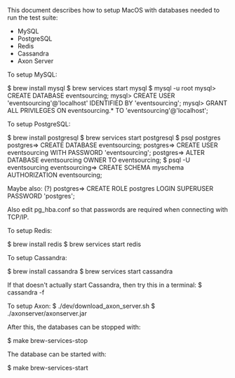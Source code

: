 This document describes how to setup MacOS with databases needed to run the test suite:

- MySQL
- PostgreSQL
- Redis
- Cassandra
- Axon Server


To setup MySQL:

$ brew install mysql
$ brew services start mysql
$ mysql -u root
mysql> CREATE DATABASE eventsourcing;
mysql> CREATE USER 'eventsourcing'@'localhost' IDENTIFIED BY 'eventsourcing';
mysql> GRANT ALL PRIVILEGES ON eventsourcing.* TO 'eventsourcing'@'localhost';

To setup PostgreSQL:

$ brew install postgresql
$ brew services start postgresql
$ psql postgres
postgres=> CREATE DATABASE eventsourcing;
postgres=> CREATE USER eventsourcing WITH PASSWORD 'eventsourcing';
postgres=> ALTER DATABASE eventsourcing OWNER TO eventsourcing;
$ psql -U eventsourcing
eventsourcing=> CREATE SCHEMA myschema AUTHORIZATION eventsourcing;

Maybe also: (?)
postgres=> CREATE ROLE postgres LOGIN SUPERUSER PASSWORD 'postgres';

Also edit pg_hba.conf so that passwords are required when connecting with TCP/IP.


To setup Redis:

$ brew install redis
$ brew services start redis


To setup Cassandra:

$ brew install cassandra
$ brew services start cassandra

If that doesn't actually start Cassandra, then try this in a terminal:
$ cassandra -f


To setup Axon:
$ ./dev/download_axon_server.sh
$ ./axonserver/axonserver.jar


After this, the databases can be stopped with:

$ make brew-services-stop


The database can be started with:

$ make brew-services-start
